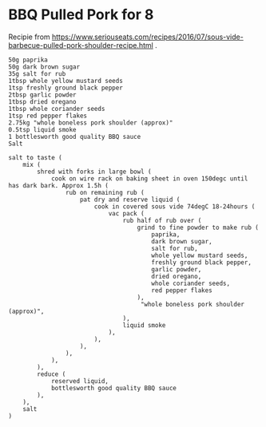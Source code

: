 BBQ Pulled Pork for 8
=====================

Recipie from https://www.seriouseats.com/recipes/2016/07/sous-vide-barbecue-pulled-pork-shoulder-recipe.html .

    50g paprika
    50g dark brown sugar
    35g salt for rub
    1tbsp whole yellow mustard seeds
    1tsp freshly ground black pepper
    2tbsp garlic powder
    1tbsp dried oregano
    1tbsp whole coriander seeds
    1tsp red pepper flakes
    2.75kg "whole boneless pork shoulder (approx)"
    0.5tsp liquid smoke
    1 bottlesworth good quality BBQ sauce
    Salt

    salt to taste (
        mix (
            shred with forks in large bowl (
                cook on wire rack on baking sheet in oven 150degc until has dark bark. Approx 1.5h (
                    rub on remaining rub (
                        pat dry and reserve liquid (
                            cook in covered sous vide 74degC 18-24hours (
                                vac pack (
                                    rub half of rub over (
                                        grind to fine powder to make rub (
                                            paprika,
                                            dark brown sugar,
                                            salt for rub,
                                            whole yellow mustard seeds,
                                            freshly ground black pepper,
                                            garlic powder,
                                            dried oregano,
                                            whole coriander seeds,
                                            red pepper flakes
                                        ),
                                         "whole boneless pork shoulder (approx)",
                                    ),
                                    liquid smoke
                                ),
                            ),
                        ),
                    ),
                ),
            ),
            reduce (
                reserved liquid,
                bottlesworth good quality BBQ sauce
            ),
        ),
        salt
    )

